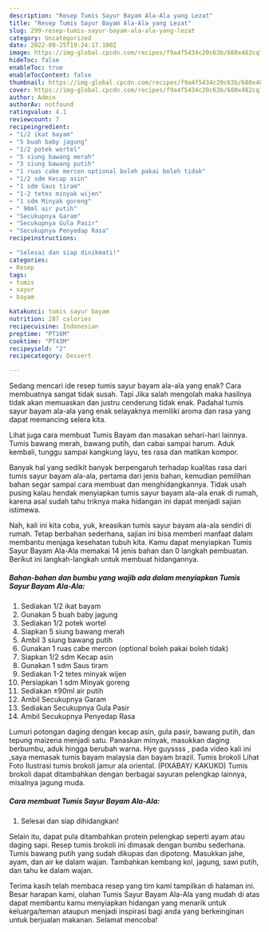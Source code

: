 ```yaml
---
description: "Resep Tumis Sayur Bayam Ala-Ala yang Lezat"
title: "Resep Tumis Sayur Bayam Ala-Ala yang Lezat"
slug: 299-resep-tumis-sayur-bayam-ala-ala-yang-lezat
category: Uncategorized
date: 2022-09-25T19:24:17.100Z
image: https://img-global.cpcdn.com/recipes/f9a4f5434c20c63b/680x482cq70/tumis-sayur-bayam-ala-ala-foto-resep-utama.jpg
hideToc: false
enableToc: true
enableTocContent: false
thumbnail: https://img-global.cpcdn.com/recipes/f9a4f5434c20c63b/680x482cq70/tumis-sayur-bayam-ala-ala-foto-resep-utama.jpg
cover: https://img-global.cpcdn.com/recipes/f9a4f5434c20c63b/680x482cq70/tumis-sayur-bayam-ala-ala-foto-resep-utama.jpg
author: Admin
authorAv: notfound
ratingvalue: 4.1
reviewcount: 7
recipeingredient:
- "1/2 ikat bayam"
- "5 buah baby jagung"
- "1/2 potek wortel"
- "5 siung bawang merah"
- "3 siung bawang putih"
- "1 ruas cabe mercon optional boleh pakai boleh tidak"
- "1/2 sdm Kecap asin"
- "1 sdm Saus tiram"
- "1-2 tetes minyak wijen"
- "1 sdm Minyak goreng"
- " 90ml air putih"
- "Secukupnya Garam"
- "Secukupnya Gula Pasir"
- "Secukupnya Penyedap Rasa"
recipeinstructions:

- "Selesai dan siap dinikmati!"
categories:
- Resep
tags:
- tumis
- sayur
- bayam

katakunci: tumis sayur bayam 
nutrition: 287 calories
recipecuisine: Indonesian
preptime: "PT16M"
cooktime: "PT43M"
recipeyield: "2"
recipecategory: Dessert

---
```



Sedang mencari ide resep tumis sayur bayam ala-ala yang enak? Cara membuatnya sangat tidak susah. Tapi Jika salah mengolah maka hasilnya tidak akan memuaskan dan justru cenderung tidak enak. Padahal tumis sayur bayam ala-ala yang enak selayaknya memiliki aroma dan rasa yang dapat memancing selera kita.


Lihat juga cara membuat Tumis Bayam dan masakan sehari-hari lainnya. Tumis bawang merah, bawang putih, dan cabai sampai harum. Aduk kembali, tunggu sampai kangkung layu, tes rasa dan matikan kompor.

Banyak hal yang sedikit banyak berpengaruh terhadap kualitas rasa dari tumis sayur bayam ala-ala, pertama dari jenis bahan, kemudian pemilihan bahan segar sampai cara membuat dan menghidangkannya. Tidak usah pusing kalau hendak menyiapkan tumis sayur bayam ala-ala enak di rumah, karena asal sudah tahu triknya maka hidangan ini dapat menjadi sajian istimewa.


Nah, kali ini kita coba, yuk, kreasikan tumis sayur bayam ala-ala sendiri di rumah. Tetap berbahan sederhana, sajian ini bisa memberi manfaat dalam membantu menjaga kesehatan tubuh kita. Kamu dapat menyiapkan Tumis Sayur Bayam Ala-Ala memakai 14 jenis bahan dan 0 langkah pembuatan. Berikut ini langkah-langkah untuk membuat hidangannya.

<!--inarticleads1-->

##### Bahan-bahan dan bumbu yang wajib ada dalam menyiapkan Tumis Sayur Bayam Ala-Ala:

1. Sediakan 1/2 ikat bayam
1. Gunakan 5 buah baby jagung
1. Sediakan 1/2 potek wortel
1. Siapkan 5 siung bawang merah
1. Ambil 3 siung bawang putih
1. Gunakan 1 ruas cabe mercon (optional boleh pakai boleh tidak)
1. Siapkan 1/2 sdm Kecap asin
1. Gunakan 1 sdm Saus tiram
1. Sediakan 1-2 tetes minyak wijen
1. Persiapkan 1 sdm Minyak goreng
1. Sediakan  ±90ml air putih
1. Ambil Secukupnya Garam
1. Sediakan Secukupnya Gula Pasir
1. Ambil Secukupnya Penyedap Rasa


Lumuri potongan daging dengan kecap asin, gula pasir, bawang putih, dan tepung maizena menjadi satu. Panaskan minyak, masukkan daging berbumbu, aduk hingga berubah warna. Hye guyssss , pada video kali ini ,saya memasak tumis bayam malaysia dan bayam brazil. Tumis brokoli Lihat Foto Ilustrasi tumis brokoli jamur ala oriental. (PIXABAY/ KAKUKO) Tumis brokoli dapat ditambahkan dengan berbagai sayuran pelengkap lainnya, misalnya jagung muda. 

<!--inarticleads2-->

##### Cara membuat Tumis Sayur Bayam Ala-Ala:


1. Selesai dan siap dihidangkan!

Selain itu, dapat pula ditambahkan protein pelengkap seperti ayam atau daging sapi. Resep tumis brokoli ini dimasak dengan bumbu sederhana. Tumis bawang putih yang sudah dikupas dan dipotong. Masukkan jahe, ayam, dan air ke dalam wajan. Tambahkan kembang kol, jagung, sawi putih, dan tahu ke dalam wajan. 

Terima kasih telah membaca resep yang tim kami tampilkan di halaman ini. Besar harapan kami, olahan Tumis Sayur Bayam Ala-Ala yang mudah di atas dapat membantu kamu menyiapkan hidangan yang menarik untuk keluarga/teman ataupun menjadi inspirasi bagi anda yang berkeinginan untuk berjualan makanan. Selamat mencoba!
